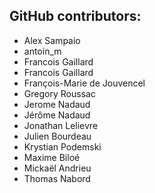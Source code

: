 GitHub contributors:
--------------------------------
- Alex Sampaio
- antoin_m
- Francois Gaillard
- Francois Gaillard
- François-Marie de Jouvencel
- Gregory Roussac
- Jerome Nadaud
- Jérôme Nadaud
- Jonathan Lelievre
- Julien Bourdeau
- Krystian Podemski
- Maxime Biloé
- Mickaël Andrieu
- Thomas Nabord
